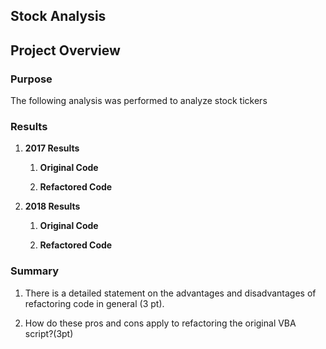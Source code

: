 ## Stock Analysis

## Project Overview

### Purpose
The following analysis was performed to analyze stock tickers

### Results

1. **2017 Results**
   
   1. **Original Code**
   
   1. **Refactored Code**

2. **2018 Results**
   
   1. **Original Code**
   
   1. **Refactored Code**


### Summary

1. There is a detailed statement on the advantages and disadvantages of refactoring code in general (3 pt).
  
2. How do these pros and cons apply to refactoring the original VBA script?(3pt)
